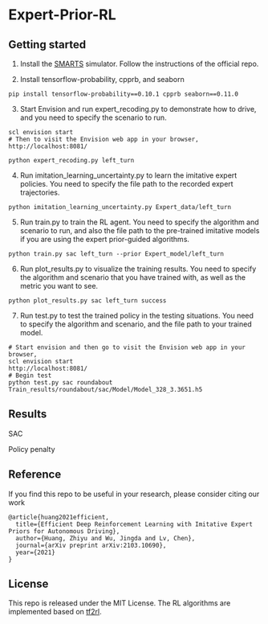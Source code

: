 # Expert-Prior-RL

## Getting started
1. Install the [SMARTS](https://github.com/huawei-noah/SMARTS) simulator. Follow the instructions of the official repo.

2. Install tensorflow-probability, cpprb, and seaborn
```shell
pip install tensorflow-probability==0.10.1 cpprb seaborn==0.11.0
```
   
3. Start Envision and run expert_recoding.py to demonstrate how to drive, and you need to specify the scenario to run.
```shell
scl envision start
# Then to visit the Envision web app in your browser,
http://localhost:8081/
```
```shell
python expert_recoding.py left_turn 
```

4. Run imitation_learning_uncertainty.py to learn the imitative expert policies. You need to specify the file path to the recorded expert trajectories. 
```shell
python imitation_learning_uncertainty.py Expert_data/left_turn
```

5. Run train.py to train the RL agent. You need to specify the algorithm and scenario to run, and also the file path to the pre-trained imitative models if you are using the expert prior-guided algorithms.
```shell
python train.py sac left_turn --prior Expert_model/left_turn 
```

6. Run plot_results.py to visualize the training results. You need to specify the algorithm and scenario that you have trained with, as well as the metric you want to see.
```shell
python plot_results.py sac left_turn success
```

7. Run test.py to test the trained policy in the testing situations. You need to specify the algorithm and scenario, and the file path to your trained model.
```shell
# Start envision and then go to visit the Envision web app in your browser,
scl envision start
http://localhost:8081/
# Begin test
python test.py sac roundabout Train_results/roundabout/sac/Model/Model_328_3.3651.h5
```

## Results
SAC

Policy penalty

## Reference
If you find this repo to be useful in your research, please consider citing our work
```
@article{huang2021efficient,
  title={Efficient Deep Reinforcement Learning with Imitative Expert Priors for Autonomous Driving},
  author={Huang, Zhiyu and Wu, Jingda and Lv, Chen},
  journal={arXiv preprint arXiv:2103.10690},
  year={2021}
}
```

## License
This repo is released under the MIT License. The RL algorithms are implemented based on [tf2rl](https://github.com/keiohta/tf2rl).
